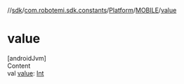 //[sdk](../../../../index.md)/[com.robotemi.sdk.constants](../../index.md)/[Platform](../index.md)/[MOBILE](index.md)/[value](value.md)



# value  
[androidJvm]  
Content  
val [value](value.md): [Int](https://kotlinlang.org/api/latest/jvm/stdlib/kotlin/-int/index.html)  



